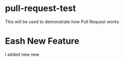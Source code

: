 # pull-request-test
This will be used to demonstrate how Pull Request works

# Eash New Feature
I added new new
